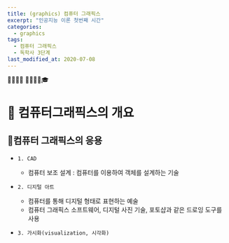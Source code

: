 ```yaml
---
title: (graphics) 컴퓨터 그래픽스
excerpt: "인공지능 이론 첫번째 시간"
categories:
  - graphics
tags:
  - 컴퓨터 그래픽스
  - 독학사 3단계
last_modified_at: 2020-07-08
---
```

💼📝🔑⏰ 📙📓📘📒🎓

# 💼 컴퓨터그래픽스의 개요
## 📝컴퓨터 그래픽스의 응용
- `1. CAD`
  + 컴퓨터 보조 설계 : 컴퓨터를 이용하여 객체를 설계하는 기술
- `2. 디지털 아트`
  + 컴퓨터를 통해 디지털 형태로 표현하는 예술
  + 컴퓨터 그래픽스 소프트웨어, 디지털 사진 기술, 포토샵과 같은 드로잉 도구를 사용

- `3. 가시화(visualization, 시각화)`